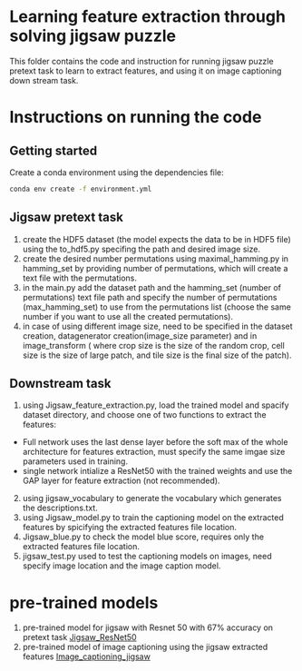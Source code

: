 # Learning feature extraction through solving jigsaw puzzle
This folder contains the code and instruction for running jigsaw puzzle pretext task to learn to  extract features, and using it on image captioning down stream task.

# Instructions on running the code
## Getting started 
Create a conda environment using the dependencies file:

```sh
conda env create -f environment.yml
```
## Jigsaw pretext task
1. create the HDF5 dataset (the model expects the data to be in HDF5 file) using the to_hdf5.py specifing the path and desired image size.
2. create the desired number permutations using maximal_hamming.py in hamming_set by providing number of permutations, which will create a text file with the permutations.
3. in the main.py add the dataset path and the hamming_set (number of permutations) text file path and specify the number of permutations (max_hamming_set) to use from the permutations list (choose the same number if you want to use all the created permutations).
4. in case of using different image size, need to be specified in the dataset creation, datagenerator creation(image_size parameter) and in image_transform ( where
 crop size is the size of the random crop, cell size  is the size of large patch, and tile size is the final size of the patch).

## Downstream task
1. using Jigsaw_feature_extraction.py, load the trained model and spacify dataset directory, and choose one of two functions  to extract the features: 
  - Full network uses the last dense layer before the soft max of the whole architecture for features extraction, must specify the same imgae size parameters used in training.
  -  single network intialize a ResNet50 with the trained weights and use the GAP layer for feature extraction (not recommended).
2. using jigsaw_vocabulary to generate the vocabulary which generates the descriptions.txt.
2. using Jigsaw_model.py to train the captioning model on the extracted features by spicifying the extracted features file location.
3. Jigsaw_blue.py to check the model blue score, requires only the extracted features file location.
4. jigsaw_test.py used to test the captioning models on images, need specify image location and the image caption model.

# pre-trained models
1. pre-trained model for jigsaw with Resnet 50 with 67% accuracy on pretext task [Jigsaw_ResNet50](https://mbzuaiac-my.sharepoint.com/:u:/g/personal/20020053_mbzuai_ac_ae/Ed2xPGXaqqpNuQfawHm5HvYBUbW4fL3HNLnTr9HAcrtDvQ?e=3OnR8N)
2. pre-trained model of image captioning using the jigsaw extracted features [Image_captioning_jigsaw](https://mbzuaiac-my.sharepoint.com/:u:/g/personal/20020053_mbzuai_ac_ae/EXHOb314z-1JlFZKr-umQ8kBOl_A9Q6s3ijJxWxknnheNQ?e=2Q00iC)
